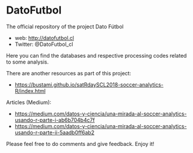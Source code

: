 # DatoFutbol
The official repository of the project Dato Fútbol

* web: http://datofutbol.cl 
* Twitter: @DatoFutbol_cl

Here you can find the databases and respective processing codes related to some analysis.

There are another resources as part of this project:

* https://bustami.github.io/satRdaySCL2018-soccer-analytics-R/index.html

Articles (Medium):

* https://medium.com/datos-y-ciencia/una-mirada-al-soccer-analytics-usando-r-parte-i-ab6b704b4c7f
* https://medium.com/datos-y-ciencia/una-mirada-al-soccer-analytics-usando-r-parte-ii-5aadb0ff6ab2

Please feel free to do comments and give feedback.
Enjoy it!
